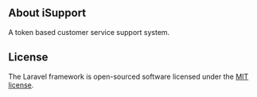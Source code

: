 ## About iSupport

A token based customer service support system.

## License

The Laravel framework is open-sourced software licensed under the [MIT license](https://opensource.org/licenses/MIT).
